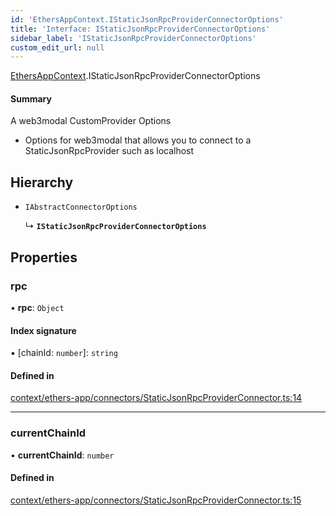 ```yaml
---
id: 'EthersAppContext.IStaticJsonRpcProviderConnectorOptions'
title: 'Interface: IStaticJsonRpcProviderConnectorOptions'
sidebar_label: 'IStaticJsonRpcProviderConnectorOptions'
custom_edit_url: null
---
```


[EthersAppContext](../modules/EthersAppContext.md).IStaticJsonRpcProviderConnectorOptions

#### Summary

A web3modal CustomProvider Options

- Options for web3modal that allows you to connect to a StaticJsonRpcProvider such as localhost

## Hierarchy

- `IAbstractConnectorOptions`

  ↳ **`IStaticJsonRpcProviderConnectorOptions`**

## Properties

### rpc

• **rpc**: `Object`

#### Index signature

▪ [chainId: `number`]: `string`

#### Defined in

[context/ethers-app/connectors/StaticJsonRpcProviderConnector.ts:14](https://github.com/scaffold-eth/eth-hooks/blob/b2e0cac/src/context/ethers-app/connectors/StaticJsonRpcProviderConnector.ts#L14)

---

### currentChainId

• **currentChainId**: `number`

#### Defined in

[context/ethers-app/connectors/StaticJsonRpcProviderConnector.ts:15](https://github.com/scaffold-eth/eth-hooks/blob/b2e0cac/src/context/ethers-app/connectors/StaticJsonRpcProviderConnector.ts#L15)
